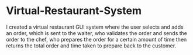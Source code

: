 # Virtual-Restaurant-System
 I created a virtual restaurant GUI system where the user selects and adds an order, which is sent to the waiter, who validates the order and sends the order to the chef, who prepares the order for a certain amount of time then returns the total order and time taken to prepare back to the customer.
